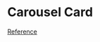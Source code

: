 # Carousel Card

[Reference](https://codingyaar.com/bootstrap-carousel-multiple-items-increment-by-1/)

